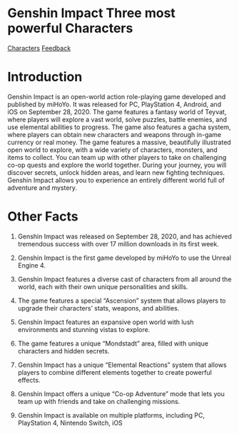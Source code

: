 # Genshin Impact Three most powerful Characters


[Characters](https://angela7201.github.io/Gonzoa.github.io/)     [Feedback](https://angela7201.github.io/-Gonzala3.github.io/)

# Introduction

Genshin Impact is an open-world action role-playing game developed and published by miHoYo. It was released for PC, PlayStation 4, Android, and iOS on September 28, 2020. The game features a fantasy world of Teyvat, where players will explore a vast world, solve puzzles, battle enemies, and use elemental abilities to progress. The game also features a gacha system, where players can obtain new characters and weapons through in-game currency or real money. The game features a massive, beautifully illustrated open world to explore, with a wide variety of characters, monsters, and items to collect. You can team up with other players to take on challenging co-op quests and explore the world together. During your journey, you will discover secrets, unlock hidden areas, and learn new fighting techniques. Genshin Impact allows you to experience an entirely different world full of adventure and mystery.

# Other Facts

1. Genshin Impact was released on September 28, 2020, and has achieved tremendous success with over 17 million downloads in its first week.

2. Genshin Impact is the first game developed by miHoYo to use the Unreal Engine 4.

3. Genshin Impact features a diverse cast of characters from all around the world, each with their own unique personalities and skills.

4. The game features a special “Ascension” system that allows players to upgrade their characters’ stats, weapons, and abilities.

5. Genshin Impact features an expansive open world with lush environments and stunning vistas to explore.

6. The game features a unique “Mondstadt” area, filled with unique characters and hidden secrets.

7. Genshin Impact has a unique “Elemental Reactions” system that allows players to combine different elements together to create powerful effects.

8. Genshin Impact offers a unique “Co-op Adventure” mode that lets you team up with friends and take on challenging missions.

9. Genshin Impact is available on multiple platforms, including PC, PlayStation 4, Nintendo Switch, iOS
